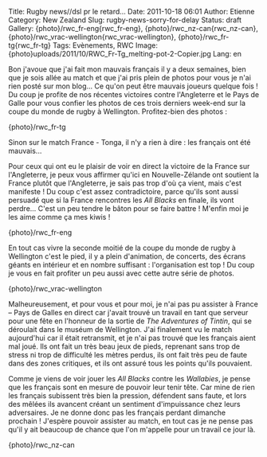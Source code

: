 Title: Rugby news//dsl pr le retard...
Date: 2011-10-18 06:01
Author: Etienne
Category: New Zealand
Slug: rugby-news-sorry-for-delay
Status: draft
Gallery: {photo}/rwc_fr-eng{rwc_fr-eng}, {photo}/rwc_nz-can{rwc_nz-can}, {photo}/rwc_vrac-wellington{rwc_vrac-wellington}, {photo}/rwc_fr-tg{rwc_fr-tg}
Tags: Evènements, RWC
Image: {photo}uploads/2011/10/RWC_Fr-Tg_melting-pot-2-Copier.jpg
Lang: en

Bon j'avoue que j'ai fait mon mauvais français il y a deux semaines,
bien que je sois allée au match et que j'ai pris plein de photos pour
vous je n'ai rien posté sur mon blog... Ce qu'on peut être mauvais
joueurs quelque fois ! Du coup je profite de nos récentes victoires
contre l'Angleterre et le Pays de Galle pour vous confier les photos de
ces trois derniers week-end sur la coupe du monde de rugby à Wellington.
Profitez-bien des photos :

{photo}/rwc_fr-tg

Sinon sur le match France - Tonga, il n'y a rien à dire : les français
ont été mauvais...

Pour ceux qui ont eu le plaisir de voir en direct la victoire de la
France sur l'Angleterre, je peux vous affirmer qu'ici en
Nouvelle-Zélande ont soutient la France plutôt que l'Angleterre, je sais
pas trop d'où ça vient, mais c'est manifeste ! Du coup c'est assez
contradictoire, parce qu'ils sont aussi persuadé que si la France
rencontres les *All Blacks* en finale, ils vont perdre... C'est un peu
tendre le bâton pour se faire battre ! M'enfin moi je les aime comme ça
mes kiwis !

{photo}/rwc_fr-eng

En tout cas vivre la seconde moitié de la coupe du monde de rugby à
Wellington c'est le pied, il y a plein d'animation, de concerts, des
écrans géants en intérieur et en nombre suffisant : l'organisation est
top ! Du coup je vous en fait profiter un peu aussi avec cette autre
série de photos.

{photo}/rwc_vrac-wellington

Malheureusement, et pour vous et pour moi, je n'ai pas pu assister à
France – Pays de Galles en direct car j'avait trouvé un travail en tant
que serveur pour une fête en l'honneur de la sortie de *The Adventures
of Tintin*, qui se déroulait dans le muséum de Wellington. J'ai
finalement vu le match aujourd'hui car il était retransmit, et je n'ai
pas trouvé que les français aient mal joué. Ils ont fait un très beau
jeux de pieds, reprenant sans trop de stress ni trop de difficulté les
mètres perdus, ils ont fait très peu de faute dans des zones critiques,
et ils ont assuré tous les points qu'ils pouvaient.

Comme je viens de voir jouer les *All Blacks* contre les *Wallabies*, je
pense que les français sont en mesure de pouvoir leur tenir tête. Car
mine de rien les français subissent très bien la pression, défendent
sans faute, et lors des mêlées ils avancent créant un sentiment
d'impuissance chez leurs adversaires. Je ne donne donc pas les français
perdant dimanche prochain ! J'espère pouvoir assister au match, en tout
cas je ne pense pas qu'il y ait beaucoup de chance que l'on m'appelle
pour un travail ce jour là.

<span> {photo}/rwc_nz-can </span>
